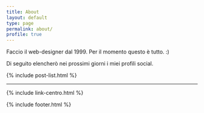 ```yaml
---
title: About
layout: default
type: page
permalink: about/
profile: true
---
```


Faccio il web-designer dal 1999.
Per il momento questo è tutto. :)

Di seguito elencherò nei prossimi giorni i miei profili social.



{% include post-list.html %}
***
{% include link-centro.html %}

{% include footer.html %}